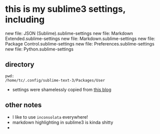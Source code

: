 # this is my sublime3 settings, including

>>
  new file:   JSON (Sublime).sublime-settings
  new file:   Markdown Extended.sublime-settings
  new file:   Markdown.sublime-settings
  new file:   Package Control.sublime-settings
  new file:   Preferences.sublime-settings
  new file:   Python.sublime-settings


## directory

```
pwd:
/home/tc/.config/sublime-text-3/Packages/User

```

* settings were shamelessly copied from [this blog](https://realpython.com/blog/python/setting-up-sublime-text-3-for-full-stack-python-development/)

## other notes

* I like to use `inconsolata` everywhere!
* markdown highlighting in sublime3 is kinda shitty
*
